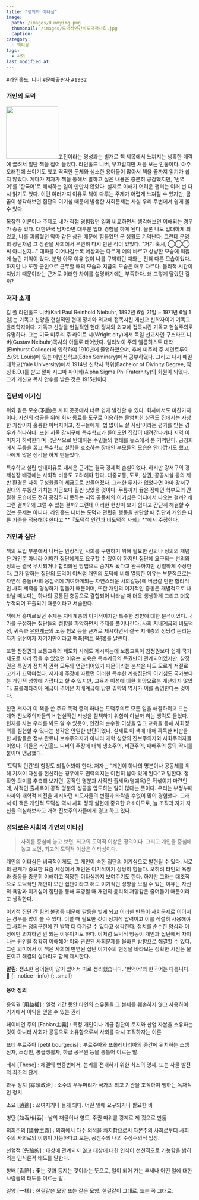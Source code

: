 ```yaml
---
title: "정의와 이타심"
image: 
  path: /images/dummyimg.png
  thumbnail: /images/도덕적인간비도덕적사회.jpg
  caption:
category:
  - 책리뷰
tags:
  - 사회
last_modified_at:
---
```


<kbd>#라인홀드 니버</kbd> <kbd>#문예출판사</kbd> <kbd>#1932</kbd>

### 개인의 도덕

<img src="https://img.ridicdn.net/cover/998000321/xxlarge" style="width: 140px" class="align-left" alt=""/>고전이라는 명성과는 별개로 책 제목에서 느껴지는 냉혹한 매력에 끌려서 일단 책을 집어 들었다. 라인홀드 니버, 부끄럽지만 처음 보는 인물이다. 아주 오래전에 쓰이기도 했고 딱딱한 문체와 생소한 용어들이 많아서 책을 끝까지 읽기가 쉽지 않았다. 게다가 저자가 책을 통해서 말하고 싶은 내용은 충분히 공감했지만, '번역어'를 '한국어'로 해석하는 일이 만만치 않았다. 실제로 이해가 어려운 챕터는 여러 번 다시 읽기도 했다. 이런 여러가지 이유로 책이 다루는 주제가 어렵게 느껴질 수 있지만, 곰곰이 생각해보면 집단의 이기심 때문에 발생한 사회문제는 사실 우리 주변에서 쉽게 볼 수 있다.

복잡한 이론이나 주제도 내가 직접 경험했던 일과 비교하면서 생각해보면 이해되는 경우가 종종 있다. 대한민국 남자라면 대부분 입대 경험을 하게 된다. 물론 나도 입대하게 되었고, 나를 괴롭혔던 악마 같은 상관 때문에 힘들었던 군 생활도 기억난다. 그런데 운명의 장난처럼 그 상관을 사회에서 우연히 다시 만난 적이 있었다. "저기 혹시, ◯◯◯씨 아니신지..." 대화를 이어나갈수록 예상과는 다르게 예의 바르고 상냥한 모습에 적잖게 놀란 기억이 있다. 분명 아무 이유 없이 나를 구박하던 때와는 전혀 다른 모습이었다. 하지만 나 또한 군인으로 근무할 때의 모습과 지금의 모습은 매우 다르다. 물리적 시간이 지났기 때문이라는 근거로 이러한 차이를 설명하기에는 부족하다. 왜 그렇게 달랐던 걸까?

### 저자 소개

칼 폴 라인홀드 니버(Karl Paul Reinhold Niebuhr, 1892년 6월 21일 ~ 1971년 6월 1일)는 기독교 신앙을 현실적인 현대 정치와 외교에 접목시킨 개신교 신학자이며 기독교 윤리학자이다. 기독교 신앙을 현실적인 현대 정치와 외교에 접목시킨 기독교 현실주의로 유명하다. 그는 미국 미주리 주 라이트 시(Wright city)에서 독일 선교사인 구스타프 니버(Gustav Neibuhr)목사의 아들로 태어났다. 일리노이 주의 엘름허스트 대학(Elmhurst College)에 입학하여 1910년에 졸업하였으며, 후에 미주리 주 세인트루이스(St. Louis)에 있는 에덴신학교(Eden Seminary)에서 공부하였다. 그리고 다시 예일대학교(Yale University)에서 1914년 신학사 학위(Bachelor of Divinity Degree, 약칭 B.D.)를 받고 알파 시그마 파이회(Alpha Sigma Phi Fraternity)의 회원이 되었다. 그가 개신교 목사 안수를 받은 것은 1915년이다.

### 집단의 이기심

위와 같은 모순(矛盾)은 사회 곳곳에서 너무 쉽게 발견할 수 있다. 회사에서도 마찬가지이다. 자신의 성공을 위해 회사 동료를 도구로 이용하는 몰염치한 상관도 집에서는 자상한 가장이자 훌륭한 아버지이고, 친구들에게 '법 없이도 살 사람'이라는 평가를 받는 경우가 허다하다. 또한 서울 강서구에 특수학교가 들어오면 집값이 내려간다거나 지역 이미지가 하락한다며 극단적으로 반대하는 주민들의 행태를 뉴스에서 본 기억난다. 공청회에서 무릎을 꿇고 특수학교 설립을 호소하는 장애인 부모들의 모습은 안타깝기도 했고, 나에게 많은 생각을 하게 만들었다. 

특수학교 설립 반대이유로 내세운 근거는 결국 경제적 손실이었다. 하지만 강서구의 경제성장 배경에는 사회적 비용도 고려해야 한다. 대중교통, 도로, 상권, 공공시설 등의 제반 환경은 사회 구성원들의 세금으로 만들어졌다. 그러한 투자가 없었다면 아마 강서구 일대의 부동산 가치는 지금보다 훨씬 낮았을 것이다. 무릎까지 꿇은 장애인 학부모의 간절한 모습에도 전혀 공감하지 못하는 지역 공동체의 이기심은 어디에서 나오는 걸까? 왜 그런 걸까? 왜 그럴 수 있는 걸까? 그런데 이러한 현상이 보기 쉽다고 간단히 해결할 수 있는 문제는 아니다. 라인홀드 니버는 도덕과 관련된 행동을 판단할 때 집단과 개인은 다른 기준을 적용해야 한다고 **『도덕적 인간과 비도덕적 사회』**에서 주장한다.

### 개인과 집단

책의 도입 부분에서 니버는 안정적인 사회를 구현하기 위해 필요한 선의나 정의의 개념은 개인뿐 아니라 어떠한 집단에게도 요구할 수 있어야 하지만 집단에 요구되는 선의와 정의는 결국 무시되거나 합리화된 방법으로 숨겨져 왔다고 완곡하지만 강렬하게 주장한다. 그가 말하는 집단의 도덕이 이처럼 개인의 도덕에 비해 열등한 이유는 부분적으로는 자연적 충돌(사회 응집력에 기여하게되는 자연스러운 사회갈등)에 버금갈 만한 합리적인 사회 세력을 형성하기 힘들기 때문이며, 또한 개인의 이기적인 충동은 개별적으로 나타날 때보다는 하나의 공통된 충동으로 결합되어 나타날 때 더욱 생생하게 그리고 더욱 누적되어 표출되기 때문이라고 서술한다.

책에서 흥미로웠던 주제는 지배계층의 이기적이지만 특수한 성향에 대한 분석이었다. 국가를 구성하는 집단들의 성향을 파악하면서 주제를 풀어나간다. 사회 지배계급의 비도덕성, 귀족과 [유한계급](https://deftone2000.github.io/책리뷰/leisureclass/)의 노동 혐오 등을 근거로 제시하면서 결국 지배층의 정당성 논리는 자기 위선이자 자기기만이라고 팩폭(팩트 폭행)를 날린다.

또한 참정권과 보통교육의 제도화 사례도 제시하는데 보통교육이 참정권보다 쉽게 국가 제도로 자리 잡을 수 있었던 이유는 교육은 특수계급의 특권만이 관계되어있지만, 참정권은 특권과 정치적 권력 모두와 연관되어있기 때문이라는 분석은 나도 모르게 저절로 고개가 끄덕여졌다. 저자에 주장에 따르면 이러한 특수한 계층집단의 이기심도 국가보다는 개인적 성향에 가깝다고 할 수 있지만, 교육과 이성에 대한 희망으로는 개선되지 않았다. 프롤레타리아 계급이 겪어온 지배계급에 당한 핍박의 역사가 이를 증명한다는 것이다.

한편 저자가 이 책을 쓴 주요 목적 중의 하나는 도덕주의로 모든 일을 해결하려고 드는 개혁·진보주의자들의 비현실적인 타성을 질책하기 위함이 아닐까 하는 생각도 들었다. 현재를 사는 우리를 봐도 알 수 있듯이, 인간의 순수한 이성을 믿고 교육을 통해 사회정의를 실현할 수 있다는 생각은 안일한 판단이었다. 실제로 이 책에 대해 혹독한 비판을 한 사람들은 정부 관료나 보수주의자가 아니라 개혁 성향의 진보주의자와 사회주의자들이었다. 이들은 라인홀드 니버의 주장에 대해 냉소주의, 비관주의, 패배주의 등의 딱지를 붙이며 맹공했다.

‘도덕적 인간’의 함정도 되짚어봐야 한다. 저자는 “개인이 하나의 명분이나 공동체를 위해 기꺼이 자신을 헌신하는 경우에도 권력의지는 여전히 남아 있게 된다”고 말한다. 정확한 의미를 추측해 보자면, 공적인 명분과 사적인 출세욕(명예욕)은 뒤섞이기 마련인데, 사적인 출세욕이 공적 명분의 성공을 압도하는 일이 많다는 뜻이다. 우리는 부정부패타파와 개혁적 비전을 제시하던 지도자들의 변절과 타락을 수없이 많이 경험했다. 그래서 이 책은 개인적 도덕성 역시 사회 정의 실현에 중요한 요소이므로, 늘 조직과 자기 자신을 의심해보라고 개혁·진보주의자들에게 경고 하고 있다.

### 정의로운 사회와 개인의 이타심

> 사회를 중심에 놓고 보면, 최고의 도덕적 이상은 정의이다. 그리고 개인을 중심에 놓고 보면, 최고의 도덕적 이상은 이타성이다.

개인의 이타심은 비극적이게도, 그 개인이 속한 집단의 이기심으로 발현될 수 있다. 서로의 관계가 중요한 요즘 세상에서 개인은 이기적이기 상당히 힘들다. 오히려 타인의 욕망과 충동을 충분히 이해하고 적당한 이타심까지 보여주기도 한다. 하지만 그와는 대조적으로 도덕적인 개인이 모인 집단이라고 해도 이기적인 성향을 보일 수 있는 이유는 자신의 욕망과 이기심이 집단을 통해 투영될 때 개인의 윤리적 저항감은 줄어들기 때문이라고 생각한다. 

이기적 집단 간 힘의 불평등 때문에 갈등을 빚게 되고 이러한 반목이 사회문제로 이어지는 경우를 많이 볼 수 있다. 이럴 때 필요한 것이 정치적 압력이고 이를 적절히 사용해야 그 사회는 정의구현에 한 발짝 더 다가갈 수 있다고 생각한다. 정치를 순수한 양심과 이성에만 의지하면 안 되는 이유이기도 하다. 이처럼 도덕적 행동이 개인과 집단에서 차이 나는 원인을 정확히 이해해야 이와 관련된 사회문제를 올바른 방향으로 해결할 수 있다. 그런 의미에서 이 책은 사회에 만연된 집단 이기주의 현상을 바라보는 정확한 시선은 물론이고 해결의 실마리도 함께 제시한다.

**알림:** 생소한 용어들이 많이 있어서 따로 정리했습니다. '번역어'와 한국어는 다릅니다. 🥵
{: .notice--info}
{: .small}

#### 용어 정의

용익권 [用益權]
: 일정 기간 동안 타인의 소유물을 그 본체를 훼손하지 않고 사용하여 거기에서 이익을 얻을 수 있는 권리

페이비언 주의 [Fabian主義]
: 특정 개인이나 계급 집단이 토지와 산업 자본을 소유하는 것이 아니라 사회가 공동으로 소유함으로써 사회를 다시 조직하자는 이론

프티 부르주아 [petit bourgeois]
: 부르주아와 프롤레타리아의 중간에 위치하는 소생산자, 소상인, 봉급생활자, 하급 공무원 등을 통틀어 이르는 말.

테제 [These]
: 헤겔의 변증법에서, 논리를 전개하기 위한 최초의 명제. 또는 사물 발전의 최초의 단계.

과두 정치 [寡頭政治]
: 소수의 우두머리가 국가의 최고 기관을 조직하여 행하는 독재적인 정치.

소요 [逍遙]
: 쓰여지거나 들게 되다. 어떤 일에 요구되거나 필요한 바

병탄 [竝呑/倂呑]
: 남의 재물이나 영토, 주권 따위를 강제로 제 것으로 만듦

의회주의 [議會主義]
: 의회에서 다수 의석을 차지함으로써 자본주의 사회로부터 사회주의 사회로의 이행이 가능하다고 보는, 공산주의 내의 수정주의적 입장.

선험적 [先驗的]
: 대상에 관계되지 않고 대상에 대한 인식이 선천적으로 가능함을 밝히려는 인식론적 태도를 말한다.

향배 [香陪]
: 좇는 것과 등지는 것이라는 뜻으로, 일이 되어 가는 추세나 어떤 일에 대한 사람들의 태도를 이르는 말.

일양 [一樣]
: 한결같은 모양 또는 같은 모양. 한결같이 그대로. 또는 꼭 그대로.

